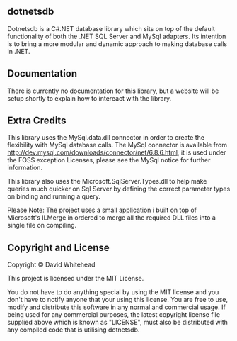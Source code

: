 ## dotnetsdb
Dotnetsdb is a C#.NET database library which sits on top of the default functionality of both the .NET SQL Server and MySql adapters. Its intention is to bring a more modular and dynamic approach to making database calls in .NET. 


## Documentation

There is currently no documentation for this library, but a website will be setup shortly to explain how to intereact with the library.


## Extra Credits
This library uses the MySql.data.dll connector in order to create the flexibility with MySql database calls. The MySql connector is available from http://dev.mysql.com/downloads/connector/net/6.8.6.html, it is used under the FOSS exception Licenses, please see the MySql notice for further information.


This library also uses the Microsoft.SqlServer.Types.dll to help make queries much quicker on Sql Server by defining the correct parameter types on binding and running a query.

Please Note: The project uses a small application i built on top of Microsoft's ILMerge in ordered to merge all the required DLL files into a single file on compiling.


## Copyright and License
Copyright © David Whitehead

This project is licensed under the MIT License.

You do not have to do anything special by using the MIT license and you don't have to notify anyone that your using this license. You are free to use, modify and distribute this software in any normal and commercial usage. If being used for any commercial purposes, the latest copyright license file supplied above which is known as "LICENSE", must also be distributed with any compiled code that is utilising dotnetsdb.




